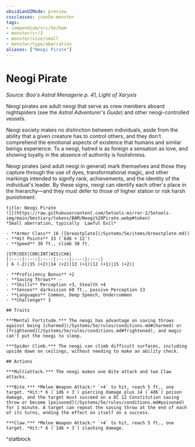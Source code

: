 ```yaml
---
obsidianUIMode: preview
cssclasses: json5e-monster
tags:
- compendium/src/5e/bam
- monster/cr/3
- monster/size/small
- monster/type/aberration
aliases: ["Neogi Pirate"]
---
```

# Neogi Pirate
*Source: Boo's Astral Menagerie p. 41, Light of Xaryxis*  

Neogi pirates are adult neogi that serve as crew members aboard nightspiders (see the *Astral Adventurer's Guide*) and other neogi-controlled vessels.

Neogi society makes no distinction between individuals, aside from the ability that a given creature has to control others, and they don't comprehend the emotional aspects of existence that humans and similar beings experience. To a neogi, hatred is as foreign a sensation as love, and showing loyalty in the absence of authority is foolishness.

Neogi pirates (and adult neogi in general) mark themselves and those they capture through the use of dyes, transformational magic, and other markings intended to signify rank, achievements, and the identity of the individual's leader. By these signs, neogi can identify each other's place in the hierarchy—and they must defer to those of higher station or risk harsh punishment.

```ad-statblock
title: Neogi Pirate
![](https://raw.githubusercontent.com/5etools-mirror-2/5etools-img/main/bestiary/tokens/BAM/Neogi%20Pirate.webp#token)
*Small aberration, typically  Lawful Evil*

- **Armor Class** 16 ([breastplate](/Systems/5e/items/breastplate.md))
- **Hit Points** 33 (`6d6 + 12`)
- **Speed** 30 ft., climb 30 ft.

|STR|DEX|CON|INT|WIS|CHA|
|:---:|:---:|:---:|:---:|:---:|:---:|
| 6 (-2)|15 (+2)|14 (+2)|13 (+1)|12 (+1)|15 (+2)|

- **Proficiency Bonus** +2
- **Saving Throws** ⏤
- **Skills** Perception +3, Stealth +4
- **Senses** darkvision 60 ft., passive Perception 13
- **Languages** Common, Deep Speech, Undercommon
- **Challenge** 3

## Traits

***Mental Fortitude.*** The neogi has advantage on saving throws against being [charmed](/Systems/5e/rules/conditions.md#charmed) or [frightened](/Systems/5e/rules/conditions.md#frightened), and magic can't put the neogi to sleep.

***Spider Climb.*** The neogi can climb difficult surfaces, including upside down on ceilings, without needing to make an ability check.

## Actions

***Multiattack.*** The neogi makes one Bite attack and two Claw attacks.

***Bite.*** *Melee Weapon Attack:* `+4` to hit, reach 5 ft., one target. *Hit:* 6 (`1d6 + 3`) piercing damage plus 14 (`4d6`) poison damage, and the target must succeed on a DC 12 Constitution saving throw or become [poisoned](/Systems/5e/rules/conditions.md#poisoned) for 1 minute. A target can repeat the saving throw at the end of each of its turns, ending the effect on itself on a success.

***Claw.*** *Melee Weapon Attack:* `+4` to hit, reach 5 ft., one target. *Hit:* 6 (`1d6 + 3`) slashing damage.
```
^statblock